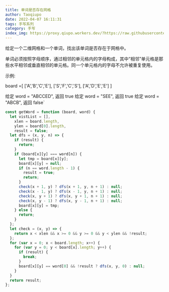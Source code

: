 ```yaml
---
title: 单词是否存在网格
author: Taoqiupo
date: 2022-04-07 16:11:31
tags: 手写系列
category: 手写
index_img: https://proxy.qiupo.workers.dev/?https://raw.githubusercontent.com/qiupo/myImages/master/img/202204071625666.png
---
```

给定一个二维网格和一个单词，找出该单词是否存在于网格中。

单词必须按照字母顺序，通过相邻的单元格内的字母构成，其中“相邻”单元格是那些水平相邻或垂直相邻的单元格。同一个单元格内的字母不允许被重复使用。

示例:

board =[
  ['A','B','C','E'],
  ['S','F','C','S'],
  ['A','D','E','E']
]

给定 word = "ABCCED", 返回 true
给定 word = "SEE", 返回 true
给定 word = "ABCB", 返回 false`       

```javascript
const getWord = function (board, word) {
  let vistList = [],
    xlen = board.length,
    ylen = board[0].length,
    result = false;
  let dfs = (x, y, n) => {
    if (result) {
      return;
    }
    if (board[x][y] === word[n]) {
      let tmp = board[x][y];
      board[x][y] = null;
      if (n == word.length - 1) {
        result = true;
        return;
      }
      check(x + 1, y) ? dfs(x + 1, y, n + 1) : null;
      check(x - 1, y) ? dfs(x - 1, y, n + 1) : null;
      check(x, y + 1) ? dfs(x, y + 1, n + 1) : null;
      check(x, y - 1) ? dfs(x, y - 1, n + 1) : null;
      board[x][y] = tmp;
    } else {
      return;
    }
  };
  let check = (x, y) => {
    return x < xlen && x >= 0 && y >= 0 && y < ylen && !result;
  };
  for (var x = 0; x < board.length; x++) {
    for (var y = 0; y < board[x].length; y++) {
      if (result) {
        break;
      }
      board[x][y] == word[0] && !result ? dfs(x, y, 0) : null;
    }
  }
  return result;
};

```